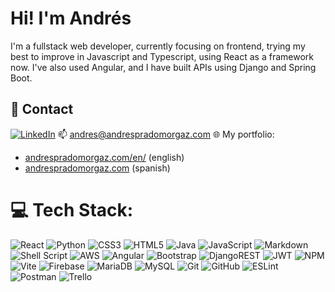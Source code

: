 <!--
- 🔭 I’m currently working on ...
- 🌱 I’m currently learning ...
- 👯 I’m looking to collaborate on ...
- 🤔 I’m looking for help with ...
- 💬 Ask me about ...
- 📫 How to reach me: ...
- 😄 Pronouns: ...
- ⚡ Fun fact: ...
-->

# Hi! I'm Andrés
I'm a fullstack web developer, currently focusing on frontend, trying my best to improve in Javascript and Typescript, using React as a framework now. I've also used Angular, and I have built APIs using Django and Spring Boot.


## 💬 Contact
[![LinkedIn](https://img.shields.io/badge/LinkedIn-%230077B5.svg?logo=linkedin&logoColor=white)](https://linkedin.com/in/apradomorgaz) 
📫 <a href="mailto:andres@andrespradomorgaz.com">andres@andrespradomorgaz.com</a>
🌐 My portfolio: 
- <a href="https://andrespradomorgaz.com/en/">andrespradomorgaz.com/en/</a> (english)
- <a href="https://andrespradomorgaz.com">andrespradomorgaz.com</a> (spanish)

# 💻 Tech Stack:
![React](https://img.shields.io/badge/react-%2320232a.svg?logo=react&logoColor=%2361DAFB) ![Python](https://img.shields.io/badge/python-3670A0?logo=python&logoColor=ffdd54) ![CSS3](https://img.shields.io/badge/css3-%231572B6.svg?logo=css3&logoColor=white) ![HTML5](https://img.shields.io/badge/html5-%23E34F26.svg?logo=html5&logoColor=white) ![Java](https://img.shields.io/badge/java-%23ED8B00.svg?logo=openjdk&logoColor=white) ![JavaScript](https://img.shields.io/badge/javascript-%23323330.svg?logo=javascript&logoColor=%23F7DF1E) ![Markdown](https://img.shields.io/badge/markdown-%23000000.svg?logo=markdown&logoColor=white) ![Shell Script](https://img.shields.io/badge/shell_script-%23121011.svg?logo=gnu-bash&logoColor=white) ![AWS](https://img.shields.io/badge/AWS-%23FF9900.svg?logo=amazon-aws&logoColor=white) ![Angular](https://img.shields.io/badge/angular-%23DD0031.svg?logo=angular&logoColor=white) ![Bootstrap](https://img.shields.io/badge/bootstrap-%238511FA.svg?logo=bootstrap&logoColor=white) ![DjangoREST](https://img.shields.io/badge/DJANGO-REST-ff1709?logo=django&logoColor=white&color=ff1709&labelColor=gray) ![JWT](https://img.shields.io/badge/JWT-black?logo=JSON%20web%20tokens) ![NPM](https://img.shields.io/badge/NPM-%23CB3837.svg?logo=npm&logoColor=white) ![Vite](https://img.shields.io/badge/vite-%23646CFF.svg?logo=vite&logoColor=white) ![Firebase](https://img.shields.io/badge/firebase-a08021?logo=firebase&logoColor=ffcd34) ![MariaDB](https://img.shields.io/badge/MariaDB-003545?logo=mariadb&logoColor=white) ![MySQL](https://img.shields.io/badge/mysql-4479A1.svg?logo=mysql&logoColor=white) ![Git](https://img.shields.io/badge/git-%23F05033.svg?logo=git&logoColor=white) ![GitHub](https://img.shields.io/badge/github-%23121011.svg?logo=github&logoColor=white) ![ESLint](https://img.shields.io/badge/ESLint-4B3263?logo=eslint&logoColor=white) ![Postman](https://img.shields.io/badge/Postman-FF6C37?logo=postman&logoColor=white) ![Trello](https://img.shields.io/badge/Trello-%23026AA7.svg?logo=Trello&logoColor=white)